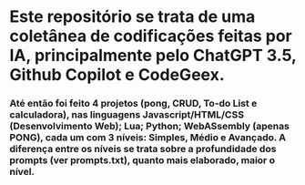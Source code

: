# Este repositório se trata de uma coletânea de codificações feitas por IA, principalmente pelo ChatGPT 3.5, Github Copilot e CodeGeex.

### Até então foi feito 4 projetos (pong, CRUD, To-do List e calculadora), nas linguagens Javascript/HTML/CSS (Desenvolvimento Web); Lua; Python; WebASsembly (apenas PONG), cada um com 3 níveis: Simples, Médio e Avançado. A diferença entre os níveis se trata sobre a profundidade dos prompts (ver prompts.txt), quanto mais elaborado, maior o nível.
